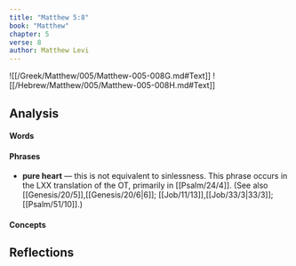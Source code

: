 ```yaml
---
title: "Matthew 5:8"
book: "Matthew"
chapter: 5
verse: 8
author: Matthew Levi
---
```

![[/Greek/Matthew/005/Matthew-005-008G.md#Text]]
![[/Hebrew/Matthew/005/Matthew-005-008H.md#Text]]

## Analysis

#### Words

#### Phrases
- **pure heart** — this is not equivalent to sinlessness. This phrase occurs in the LXX translation of the OT, primarily in [[Psalm/24/4]]. (See also [[Genesis/20/5]],[[Genesis/20/6|6]]; [[Job/11/13]],[[Job/33/3|33/3]]; [[Psalm/51/10]].)

#### Concepts

## Reflections
